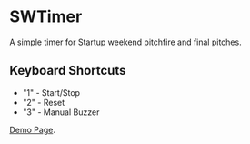 SWTimer
=======

A simple timer for Startup weekend pitchfire and final pitches.

Keyboard Shortcuts
------------------
- "1" - Start/Stop
- "2" - Reset
- "3" - Manual Buzzer

[Demo Page](http://djaney.github.io/SWTimer/).